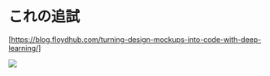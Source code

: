 # これの追試

[https://blog.floydhub.com/turning-design-mockups-into-code-with-deep-learning/]

![](https://blog.floydhub.com/html_generation-2476413d4299a3a8b407ee9cdb6774b6.gif)

